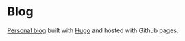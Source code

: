 # Blog
[Personal blog](http://andrebir.es) built with [Hugo](https://gohugo.io) and hosted with Github pages.


